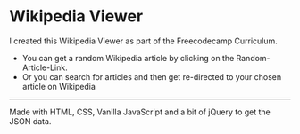 # Wikipedia Viewer

I created this Wikipedia Viewer as part of the Freecodecamp Curriculum. 

* You can get a random Wikipedia article by clicking on the Random-Article-Link.
* Or you can search for articles and then get re-directed to your chosen article on Wikipedia

---

Made with HTML, CSS, Vanilla JavaScript and a bit of jQuery to get the JSON data.
